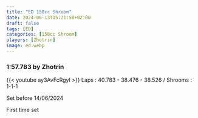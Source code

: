 ```yaml
---
title: "ED 150cc Shroom"
date: 2024-06-13T15:21:58+02:00
draft: false
tags: [ED]
categories: [150cc Shroom]
players: [Zhotrin]
image: ed.webp
---
```

### 1:57.783 by Zhotrin

{{< youtube ay3AvFcRgyI >}}
Laps : 40.783 - 38.476 - 38.526 /
Shrooms : 1-1-1

Set before 14/06/2024

First time set